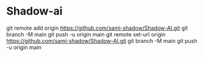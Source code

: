 # Shadow-ai
git remote add origin https://github.com/sami-shadow/Shadow-AI.git
git branch -M main
git push -u origin main
git remote set-url origin https://github.com/sami-shadow/Shadow-AI.git
git branch -M main
git push -u origin main
